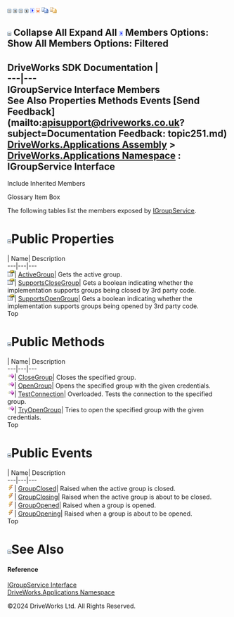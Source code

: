 ![](dotnetimages/collapse.gif) ![](dotnetimages/expand.gif) ![](dotnetimages/collapse.gif) ![](dotnetimages/expand.gif) ![](dotnetimages/drpdown.gif) ![](dotnetimages/drpdown_orange.gif) ![](dotnetimages/copycode.gif) ![](dotnetimages/copycodeHighlight.gif)

![](dotnetimages/collapse.gif) Collapse All Expand All ![](dotnetimages/drpdown.gif) Members Options: Show All  Members Options: Filtered   
---  
DriveWorks SDK Documentation  |   
---|---  
IGroupService Interface Members   
See Also Properties Methods Events [Send Feedback](mailto:apisupport@driveworks.co.uk?subject=Documentation Feedback: topic251.md)  
[DriveWorks.Applications Assembly](topic13.md) > [DriveWorks.Applications Namespace](topic16.md) : IGroupService Interface  
---  
  
Include Inherited Members    


Glossary Item Box

The following tables list the members exposed by [IGroupService](topic251.md).

# ![](dotnetimages/collapse.gif)Public Properties

| Name| Description  
---|---|---  
![ Property](dotnetimages/Property.gif)| [ActiveGroup](topic262.md)| Gets the active group.   
![ Property](dotnetimages/Property.gif)| [SupportsCloseGroup](topic263.md)| Gets a boolean indicating whether the implementation supports groups being closed by 3rd party code.   
![ Property](dotnetimages/Property.gif)| [SupportsOpenGroup](topic264.md)| Gets a boolean indicating whether the implementation supports groups being opened by 3rd party code.   
Top

# ![](dotnetimages/collapse.gif)Public Methods

| Name| Description  
---|---|---  
![ Method](dotnetimages/Method.gif)| [CloseGroup](topic256.md)| Closes the specified group.   
![ Method](dotnetimages/Method.gif)| [OpenGroup](topic257.md)| Opens the specified group with the given credentials.   
![ Method](dotnetimages/Method.gif)| [TestConnection](topic258.md)| Overloaded. Tests the connection to the specified group.   
![ Method](dotnetimages/Method.gif)| [TryOpenGroup](topic261.md)| Tries to open the specified group with the given credentials.   
Top

# ![](dotnetimages/collapse.gif)Public Events

| Name| Description  
---|---|---  
![ Event](dotnetimages/Event.gif)| [GroupClosed](topic265.md)| Raised when the active group is closed.   
![ Event](dotnetimages/Event.gif)| [GroupClosing](topic266.md)| Raised when the active group is about to be closed.   
![ Event](dotnetimages/Event.gif)| [GroupOpened](topic267.md)| Raised when a group is opened.   
![ Event](dotnetimages/Event.gif)| [GroupOpening](topic268.md)| Raised when a group is about to be opened.   
Top

# ![](dotnetimages/collapse.gif)See Also

#### Reference

[IGroupService Interface](topic251.md)   
[DriveWorks.Applications Namespace](topic16.md)

©2024 DriveWorks Ltd. All Rights Reserved.

